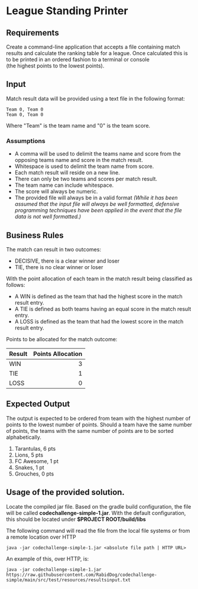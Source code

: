 # League Standing Printer

## Requirements
Create a command-line application that accepts a file containing match results and 
calculate the ranking table for a league. Once calculated this is to be printed in an ordered fashion to a terminal or console  
(the highest points to the lowest points).

## Input
Match result data will be provided using a text file in the following format:

```
Team 0, Team 0
Team 0, Team 0
```

Where "Team" is the team name and "0" is the team score.

### Assumptions
- A comma will be used to delimit the teams name and score from the opposing teams name and score in the match result. 
- Whitespace is used to delimit the team name from score.
- Each match result will reside on a new line.
- There can only be two teams and scores per match result.
- The team name can include whitespace.
- The score will always be numeric.
- The provided file will always be in a valid format _(While it has been assumed that the input file will always be well formatted, defensive programming techniques have been applied in the event that the file data is not well formatted.)_

## Business Rules

The match can result in two outcomes:
- DECISIVE, there is a clear winner and loser
- TIE, there is no clear winner or loser

With the point allocation of each team in the match result being classified as follows:
- A WIN is defined as the team that had the highest score in the match result entry.
- A TIE is defined as both teams having an equal score in the match result entry.
- A LOSS is defined as the team that had the lowest score in the match result entry.

Points to be allocated for the match outcome:

|Result |Points Allocation|
|-------|----------------:|
|WIN    |3                |
|TIE    |1                |
|LOSS   |0                |

## Expected Output

The output is expected to be ordered from team with the highest number of points to the lowest number of points. Should
a team have the same number of points, the teams with the same number of points are to be sorted alphabetically.

1. Tarantulas, 6 pts
2. Lions, 5 pts
3. FC Awesome, 1 pt
3. Snakes, 1 pt
5. Grouches, 0 pts

## Usage of the provided solution.

Locate the compiled jar file. Based on the gradle build configuration, the file will be called **codechallenge-simple-1.jar**. 
With the default configuration, this should be located under **$PROJECT ROOT/build/libs**

The following command will read the file from the local file systems or from a remote location over HTTP
```shell
java -jar codechallenge-simple-1.jar <absolute file path | HTTP URL>
```

An example of this, over HTTP, is:
```shell
java -jar codechallenge-simple-1.jar https://raw.githubusercontent.com/RabidDog/codechallenge-simple/main/src/test/resources/resultsinput.txt
```
